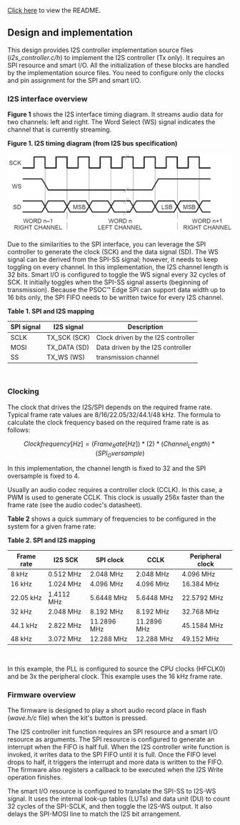 [Click here](../README.md) to view the README.

## Design and implementation

This design provides I2S controller implementation source files (*i2s_controller.c/h*) to implement the I2S controller (Tx only). It requires an SPI resource and smart I/O. All the initialization of these blocks are handled by the implementation source files. You need to configure only the clocks and pin assignment for the SPI and smart I/O.


### I2S interface overview

**Figure 1** shows the I2S interface timing diagram. It streams audio data for two channels: left and right. The Word Select (WS) signal indicates the channel that is currently streaming.

**Figure 1. I2S timing diagram (from I2S bus specification)**

![](../images/i2s-diagram.png)

Due to the similarities to the SPI interface, you can leverage the SPI controller to generate the clock (SCK) and the data signal (SD). The WS signal can be derived from the SPI-SS signal; however, it needs to keep toggling on every channel. In this implementation, the I2S channel length is 32 bits. Smart I/O is configured to toggle the WS signal every 32 cycles of SCK. It initially toggles when the SPI-SS signal asserts (beginning of transmission). Because the PSOC&trade; Edge SPI can support data width up to 16 bits only, the SPI FIFO needs to be written twice for every I2S channel.

**Table 1. SPI and I2S mapping**

SPI signal  |  I2S signal  | Description
------- | ------------  | ----
SCLK | TX_SCK (SCK) | Clock driven by the I2S controller
MOSI | TX_DATA (SD) | Data driven by the I2S controller
SS | TX_WS (WS) | transmission channel

<br>


### Clocking

The clock that drives the I2S/SPI depends on the required frame rate. Typical frame rate values are 8/16/22.05/32/44.1/48 kHz. The formula to calculate the clock frequency based on the required frame rate is as follows:

```math
Clock frequency [Hz] = (Frame_Rate [Hz]) * (2) * (Channel_Length) * (SPI_Oversample)
```

In this implementation, the channel length is fixed to 32 and the SPI oversample is fixed to 4.

Usually an audio codec requires a controller clock (CCLK). In this case, a PWM is used to generate CCLK. This clock is usually 256x faster than the frame rate (see the audio codec's datasheet).

**Table 2** shows a quick summary of frequencies to be configured in the system for a given frame rate:

**Table 2. SPI and I2S mapping**

Frame rate  |  I2S SCK  | SPI clock | CCLK | Peripheral clock
----------- | ----------| --------- | ---- | ---
8 kHz       | 0.512 MHz | 2.048 MHz | 2.048 MHz | 4.096 MHz
16 kHz      | 1.024 MHz | 4.096 MHz | 4.096 MHz | 16.384 MHz
22.05 kHz   | 1.4112 MHz | 5.6448 MHz | 5.6448 MHz | 22.5792 MHz
32 kHz      | 2.048 MHz | 8.192 MHz | 8.192 MHz | 32.768 MHz
44.1 kHz    | 2.822 MHz | 11.2896 MHz | 11.2896 MHz | 45.1584 MHz
48 kHz      | 3.072 MHz | 12.288 MHz | 12.288 MHz | 49.152 MHz

<br>

In this example, the PLL is configured to source the CPU clocks (HFCLK0) and be 3x the peripheral clock. This example uses the 16 kHz frame rate.


### Firmware overview

The firmware is designed to play a short audio record place in flash (*wave.h/c* file) when the kit's button is pressed.

The I2S controller init function requires an SPI resource and a smart I/O resource as arguments. The SPI resource is configured to generate an interrupt when the FIFO is half full. When the I2S controller write function is invoked, it writes data to the SPI FIFO until it is full. Once the FIFO level drops to half, it triggers the interrupt and more data is written to the FIFO. The firmware also registers a callback to be executed when the I2S Write operation finishes.

The smart I/O resource is configured to translate the SPI-SS to I2S-WS signal. It uses the internal look-up tables (LUTs) and data unit (DU) to count 32 cycles of the SPI-SCLK, and then toggle the I2S-WS output. It also delays the SPI-MOSI line to match the I2S bit arrangement.
<br>